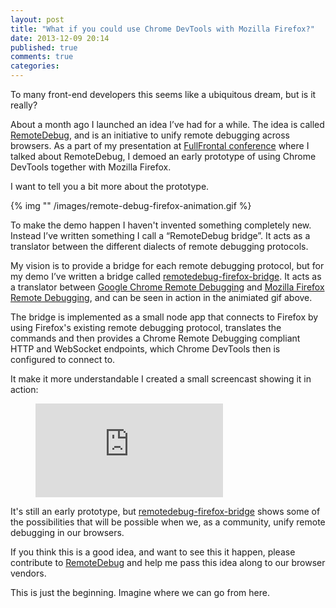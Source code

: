 ```yaml
---
layout: post
title: "What if you could use Chrome DevTools with Mozilla Firefox?"
date: 2013-12-09 20:14
published: true
comments: true
categories:
---
```


To many front-end developers this seems like a ubiquitous dream, but is it really?

About a month ago I launched an idea I’ve had for a while. The idea is called [RemoteDebug](http://remotedebug.org), and is an initiative to unify remote debugging across browsers. As a part of my presentation at [FullFrontal conference](http://2013.full-frontal.org/#our-web-development-workflow-is-completely-broken) where I talked about RemoteDebug, I demoed an early prototype of using Chrome DevTools together with Mozilla Firefox.

I want to tell you a bit more about the prototype.

{% img "" /images/remote-debug-firefox-animation.gif %}

<!--more-->

To make the demo happen I haven't invented something completely new. Instead I’ve written something I call a “RemoteDebug bridge”. It acts as a translator between the different dialects of remote debugging protocols.

My vision is to provide a bridge for each remote debugging protocol, but for my demo I’ve written a bridge called [remotedebug-firefox-bridge](https://github.com/auchenberg/remotedebug-firefox-bridge). It acts as a translator between [Google Chrome Remote Debugging](https://developers.google.com/chrome-developer-tools/docs/debugger-protocol) and [Mozilla Firefox Remote Debugging](https://wiki.mozilla.org/Remote_Debugging_Protocol), and can be seen in action in the animiated gif above.

The bridge is implemented as a small node app that connects to Firefox by using Firefox's existing remote debugging protocol, translates the commands and then provides a Chrome Remote Debugging compliant HTTP and WebSocket endpoints, which Chrome DevTools then is configured to connect to.

It make it more understandable I created a small screencast showing it in action:

<figure>
  <iframe src="http://www.youtube.com/embed/86qg7zYh3AY" frameborder="0" allowfullscreen></iframe>
</figure>


It's still an early prototype, but [remotedebug-firefox-bridge](https://github.com/auchenberg/remotedebug-firefox-bridge) shows some of the possibilities that will be possible when we, as a community, unify remote debugging in our browsers.

If you think this is a good idea, and want to see this it happen, please contribute to [RemoteDebug](http://remotedebug.org) and help me pass this idea along to our browser vendors.

This is just the beginning. Imagine where we can go from here.
